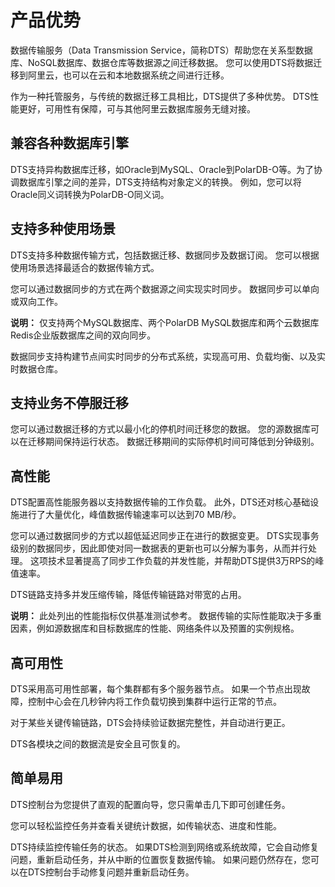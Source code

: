 # 产品优势

数据传输服务（Data Transmission Service，简称DTS）帮助您在关系型数据库、NoSQL数据库、数据仓库等数据源之间迁移数据。 您可以使用DTS将数据迁移到阿里云，也可以在云和本地数据系统之间进行迁移。

作为一种托管服务，与传统的数据迁移工具相比，DTS提供了多种优势。 DTS性能更好，可用性有保障，可与其他阿里云数据库服务无缝对接。

## 兼容各种数据库引擎

DTS支持异构数据库迁移，如Oracle到MySQL、Oracle到PolarDB-O等。为了协调数据库引擎之间的差异，DTS支持结构对象定义的转换。 例如，您可以将Oracle同义词转换为PolarDB-O同义词。

## 支持多种使用场景

DTS支持多种数据传输方式，包括数据迁移、数据同步及数据订阅。 您可以根据使用场景选择最适合的数据传输方式。

您可以通过数据同步的方式在两个数据源之间实现实时同步。 数据同步可以单向或双向工作。

**说明：** 仅支持两个MySQL数据库、两个PolarDB MySQL数据库和两个云数据库Redis企业版数据库之间的双向同步。

数据同步支持构建节点间实时同步的分布式系统，实现高可用、负载均衡、以及实时数据仓库。

## 支持业务不停服迁移

您可以通过数据迁移的方式以最小化的停机时间迁移您的数据。 您的源数据库可以在迁移期间保持运行状态。 数据迁移期间的实际停机时间可降低到分钟级别。

## 高性能

DTS配置高性能服务器以支持数据传输的工作负载。 此外，DTS还对核心基础设施进行了大量优化，峰值数据传输速率可以达到70 MB/秒。

您可以通过数据同步的方式以超低延迟同步正在进行的数据变更。 DTS实现事务级别的数据同步，因此即使对同一数据表的更新也可以分解为事务，从而并行处理。 这项技术显著提高了同步工作负载的并发性能，并帮助DTS提供3万RPS的峰值速率。

DTS链路支持多并发压缩传输，降低传输链路对带宽的占用。

**说明：** 此处列出的性能指标仅供基准测试参考。 数据传输的实际性能取决于多重因素，例如源数据库和目标数据库的性能、网络条件以及预置的实例规格。

## 高可用性

DTS采用高可用性部署，每个集群都有多个服务器节点。 如果一个节点出现故障，控制中心会在几秒钟内将工作负载切换到集群中运行正常的节点。

对于某些关键传输链路，DTS会持续验证数据完整性，并自动进行更正。

DTS各模块之间的数据流是安全且可恢复的。

## 简单易用

DTS控制台为您提供了直观的配置向导，您只需单击几下即可创建任务。

您可以轻松监控任务并查看关键统计数据，如传输状态、进度和性能。

DTS持续监控传输任务的状态。 如果DTS检测到网络或系统故障，它会自动修复问题，重新启动任务，并从中断的位置恢复数据传输。 如果问题仍然存在，您可以在DTS控制台手动修复问题并重新启动任务。

